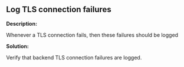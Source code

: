 
Log TLS connection failures
-------

**Description:**

Whenever a TLS connection fails, then these failures should be logged


**Solution:**

Verify that backend TLS connection failures are logged.

	